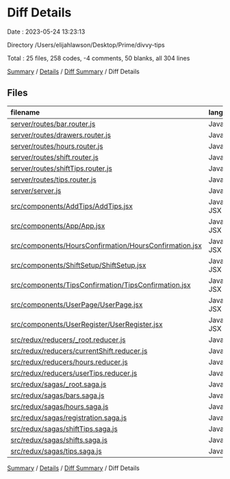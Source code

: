 # Diff Details

Date : 2023-05-24 13:23:13

Directory /Users/elijahlawson/Desktop/Prime/divvy-tips

Total : 25 files,  258 codes, -4 comments, 50 blanks, all 304 lines

[Summary](results.md) / [Details](details.md) / [Diff Summary](diff.md) / Diff Details

## Files
| filename | language | code | comment | blank | total |
| :--- | :--- | ---: | ---: | ---: | ---: |
| [server/routes/bar.router.js](/server/routes/bar.router.js) | JavaScript | 11 | 0 | 1 | 12 |
| [server/routes/drawers.router.js](/server/routes/drawers.router.js) | JavaScript | 1 | -1 | 1 | 1 |
| [server/routes/hours.router.js](/server/routes/hours.router.js) | JavaScript | 23 | 0 | 5 | 28 |
| [server/routes/shift.router.js](/server/routes/shift.router.js) | JavaScript | 14 | 0 | 4 | 18 |
| [server/routes/shiftTips.router.js](/server/routes/shiftTips.router.js) | JavaScript | -38 | -3 | -10 | -51 |
| [server/routes/tips.router.js](/server/routes/tips.router.js) | JavaScript | 54 | 0 | 13 | 67 |
| [server/server.js](/server/server.js) | JavaScript | 2 | 0 | 0 | 2 |
| [src/components/AddTips/AddTips.jsx](/src/components/AddTips/AddTips.jsx) | JavaScript JSX | 22 | 0 | 4 | 26 |
| [src/components/App/App.jsx](/src/components/App/App.jsx) | JavaScript JSX | 9 | 0 | 2 | 11 |
| [src/components/HoursConfirmation/HoursConfirmation.jsx](/src/components/HoursConfirmation/HoursConfirmation.jsx) | JavaScript JSX | 57 | 0 | 14 | 71 |
| [src/components/ShiftSetup/ShiftSetup.jsx](/src/components/ShiftSetup/ShiftSetup.jsx) | JavaScript JSX | 12 | 0 | 2 | 14 |
| [src/components/TipsConfirmation/TipsConfirmation.jsx](/src/components/TipsConfirmation/TipsConfirmation.jsx) | JavaScript JSX | 11 | 0 | 3 | 14 |
| [src/components/UserPage/UserPage.jsx](/src/components/UserPage/UserPage.jsx) | JavaScript JSX | 7 | 0 | 1 | 8 |
| [src/components/UserRegister/UserRegister.jsx](/src/components/UserRegister/UserRegister.jsx) | JavaScript JSX | -4 | 0 | 0 | -4 |
| [src/redux/reducers/_root.reducer.js](/src/redux/reducers/_root.reducer.js) | JavaScript | 6 | 0 | 0 | 6 |
| [src/redux/reducers/currentShift.reducer.js](/src/redux/reducers/currentShift.reducer.js) | JavaScript | 9 | 0 | 1 | 10 |
| [src/redux/reducers/hours.reducer.js](/src/redux/reducers/hours.reducer.js) | JavaScript | 9 | 0 | 1 | 10 |
| [src/redux/reducers/userTips.reducer.js](/src/redux/reducers/userTips.reducer.js) | JavaScript | 9 | 0 | 1 | 10 |
| [src/redux/sagas/_root.saga.js](/src/redux/sagas/_root.saga.js) | JavaScript | 2 | 0 | 0 | 2 |
| [src/redux/sagas/bars.saga.js](/src/redux/sagas/bars.saga.js) | JavaScript | 9 | 0 | 1 | 10 |
| [src/redux/sagas/hours.saga.js](/src/redux/sagas/hours.saga.js) | JavaScript | 14 | 0 | 3 | 17 |
| [src/redux/sagas/registration.saga.js](/src/redux/sagas/registration.saga.js) | JavaScript | 1 | 0 | 0 | 1 |
| [src/redux/sagas/shiftTips.saga.js](/src/redux/sagas/shiftTips.saga.js) | JavaScript | -23 | 0 | -5 | -28 |
| [src/redux/sagas/shifts.saga.js](/src/redux/sagas/shifts.saga.js) | JavaScript | 9 | 0 | 1 | 10 |
| [src/redux/sagas/tips.saga.js](/src/redux/sagas/tips.saga.js) | JavaScript | 32 | 0 | 7 | 39 |

[Summary](results.md) / [Details](details.md) / [Diff Summary](diff.md) / Diff Details